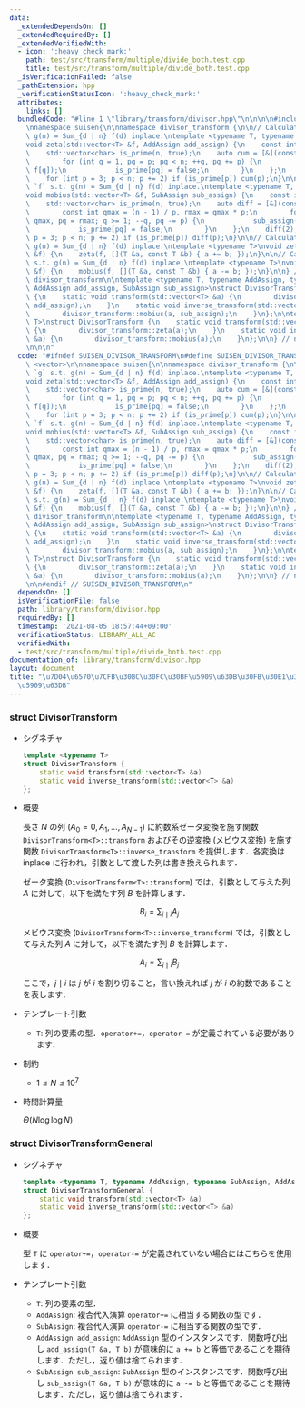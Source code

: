 ```yaml
---
data:
  _extendedDependsOn: []
  _extendedRequiredBy: []
  _extendedVerifiedWith:
  - icon: ':heavy_check_mark:'
    path: test/src/transform/multiple/divide_both.test.cpp
    title: test/src/transform/multiple/divide_both.test.cpp
  _isVerificationFailed: false
  _pathExtension: hpp
  _verificationStatusIcon: ':heavy_check_mark:'
  attributes:
    links: []
  bundledCode: "#line 1 \"library/transform/divisor.hpp\"\n\n\n\n#include <vector>\n\
    \nnamespace suisen{\n\nnamespace divisor_transform {\n\n// Calculates `g` s.t.\
    \ g(n) = Sum_{d | n} f(d) inplace.\ntemplate <typename T, typename AddAssign>\n\
    void zeta(std::vector<T> &f, AddAssign add_assign) {\n    const int n = f.size();\n\
    \    std::vector<char> is_prime(n, true);\n    auto cum = [&](const int p) {\n\
    \        for (int q = 1, pq = p; pq < n; ++q, pq += p) {\n            add_assign(f[pq],\
    \ f[q]);\n            is_prime[pq] = false;\n        }\n    };\n    cum(2);\n\
    \    for (int p = 3; p < n; p += 2) if (is_prime[p]) cum(p);\n}\n\n// Calculates\
    \ `f` s.t. g(n) = Sum_{d | n} f(d) inplace.\ntemplate <typename T, typename SubAssign>\n\
    void mobius(std::vector<T> &f, SubAssign sub_assign) {\n    const int n = f.size();\n\
    \    std::vector<char> is_prime(n, true);\n    auto diff = [&](const int p) {\n\
    \        const int qmax = (n - 1) / p, rmax = qmax * p;\n        for (int q =\
    \ qmax, pq = rmax; q >= 1; --q, pq -= p) {\n            sub_assign(f[pq], f[q]);\n\
    \            is_prime[pq] = false;\n        }\n    };\n    diff(2);\n    for (int\
    \ p = 3; p < n; p += 2) if (is_prime[p]) diff(p);\n}\n\n// Calculates `g` s.t.\
    \ g(n) = Sum_{d | n} f(d) inplace.\ntemplate <typename T>\nvoid zeta(std::vector<T>\
    \ &f) {\n    zeta(f, [](T &a, const T &b) { a += b; });\n}\n\n// Calculates `f`\
    \ s.t. g(n) = Sum_{d | n} f(d) inplace.\ntemplate <typename T>\nvoid mobius(std::vector<T>\
    \ &f) {\n    mobius(f, [](T &a, const T &b) { a -= b; });\n}\n\n} // namespace\
    \ divisor_transform\n\ntemplate <typename T, typename AddAssign, typename SubAssign,\
    \ AddAssign add_assign, SubAssign sub_assign>\nstruct DivisorTransformGeneral\
    \ {\n    static void transform(std::vector<T> &a) {\n        divisor_transform::zeta(a,\
    \ add_assign);\n    }\n    static void inverse_transform(std::vector<T> &a) {\n\
    \        divisor_transform::mobius(a, sub_assign);\n    }\n};\n\ntemplate <typename\
    \ T>\nstruct DivisorTransform {\n    static void transform(std::vector<T> &a)\
    \ {\n        divisor_transform::zeta(a);\n    }\n    static void inverse_transform(std::vector<T>\
    \ &a) {\n        divisor_transform::mobius(a);\n    }\n};\n\n} // namespace suisen\n\
    \n\n\n"
  code: "#ifndef SUISEN_DIVISOR_TRANSFORM\n#define SUISEN_DIVISOR_TRANSFORM\n\n#include\
    \ <vector>\n\nnamespace suisen{\n\nnamespace divisor_transform {\n\n// Calculates\
    \ `g` s.t. g(n) = Sum_{d | n} f(d) inplace.\ntemplate <typename T, typename AddAssign>\n\
    void zeta(std::vector<T> &f, AddAssign add_assign) {\n    const int n = f.size();\n\
    \    std::vector<char> is_prime(n, true);\n    auto cum = [&](const int p) {\n\
    \        for (int q = 1, pq = p; pq < n; ++q, pq += p) {\n            add_assign(f[pq],\
    \ f[q]);\n            is_prime[pq] = false;\n        }\n    };\n    cum(2);\n\
    \    for (int p = 3; p < n; p += 2) if (is_prime[p]) cum(p);\n}\n\n// Calculates\
    \ `f` s.t. g(n) = Sum_{d | n} f(d) inplace.\ntemplate <typename T, typename SubAssign>\n\
    void mobius(std::vector<T> &f, SubAssign sub_assign) {\n    const int n = f.size();\n\
    \    std::vector<char> is_prime(n, true);\n    auto diff = [&](const int p) {\n\
    \        const int qmax = (n - 1) / p, rmax = qmax * p;\n        for (int q =\
    \ qmax, pq = rmax; q >= 1; --q, pq -= p) {\n            sub_assign(f[pq], f[q]);\n\
    \            is_prime[pq] = false;\n        }\n    };\n    diff(2);\n    for (int\
    \ p = 3; p < n; p += 2) if (is_prime[p]) diff(p);\n}\n\n// Calculates `g` s.t.\
    \ g(n) = Sum_{d | n} f(d) inplace.\ntemplate <typename T>\nvoid zeta(std::vector<T>\
    \ &f) {\n    zeta(f, [](T &a, const T &b) { a += b; });\n}\n\n// Calculates `f`\
    \ s.t. g(n) = Sum_{d | n} f(d) inplace.\ntemplate <typename T>\nvoid mobius(std::vector<T>\
    \ &f) {\n    mobius(f, [](T &a, const T &b) { a -= b; });\n}\n\n} // namespace\
    \ divisor_transform\n\ntemplate <typename T, typename AddAssign, typename SubAssign,\
    \ AddAssign add_assign, SubAssign sub_assign>\nstruct DivisorTransformGeneral\
    \ {\n    static void transform(std::vector<T> &a) {\n        divisor_transform::zeta(a,\
    \ add_assign);\n    }\n    static void inverse_transform(std::vector<T> &a) {\n\
    \        divisor_transform::mobius(a, sub_assign);\n    }\n};\n\ntemplate <typename\
    \ T>\nstruct DivisorTransform {\n    static void transform(std::vector<T> &a)\
    \ {\n        divisor_transform::zeta(a);\n    }\n    static void inverse_transform(std::vector<T>\
    \ &a) {\n        divisor_transform::mobius(a);\n    }\n};\n\n} // namespace suisen\n\
    \n\n#endif // SUISEN_DIVISOR_TRANSFORM\n"
  dependsOn: []
  isVerificationFile: false
  path: library/transform/divisor.hpp
  requiredBy: []
  timestamp: '2021-08-05 18:57:44+09:00'
  verificationStatus: LIBRARY_ALL_AC
  verifiedWith:
  - test/src/transform/multiple/divide_both.test.cpp
documentation_of: library/transform/divisor.hpp
layout: document
title: "\u7D04\u6570\u7CFB\u30BC\u30FC\u30BF\u5909\u63DB\u30FB\u30E1\u30D3\u30A6\u30B9\
  \u5909\u63DB"
---
```


### struct DivisorTransform

- シグネチャ

  ```cpp
  template <typename T>
  struct DivisorTransform {
      static void transform(std::vector<T> &a)
      static void inverse_transform(std::vector<T> &a)
  };
  ```

- 概要

  長さ $N$ の列 $(A_0=0,A_1,\ldots,A_{N-1})$ に約数系ゼータ変換を施す関数 `DivisorTransform<T>::transform` およびその逆変換 (メビウス変換) を施す関数 `DivisorTransform<T>::inverse_transform` を提供します．各変換は inplace に行われ，引数として渡した列は書き換えられます．

  ゼータ変換 (`DivisorTransform<T>::transform`) では，引数として与えた列 $A$ に対して，以下を満たす列 $B$ を計算します．

    $$ B_i = \sum_{j \mid i} A_j $$

  メビウス変換 (`DivisorTransform<T>::inverse_transform`) では，引数として与えた列 $A$ に対して，以下を満たす列 $B$ を計算します．

    $$ A_i = \sum_{j \mid i} B_j $$
  
  ここで，$j\mid i$ は $j$ が $i$ を割り切ること，言い換えれば $j$ が $i$ の約数であることを表します．

- テンプレート引数

  - `T`: 列の要素の型．`operator+=`，`operator-=` が定義されている必要があります．

- 制約

  - $1\leq N \leq 10^7$

- 時間計算量

  $\Theta(N\log\log N)$

### struct DivisorTransformGeneral

- シグネチャ

  ```cpp
  template <typename T, typename AddAssign, typename SubAssign, AddAssign add_assign, SubAssign sub_assign>
  struct DivisorTransformGeneral {
      static void transform(std::vector<T> &a)
      static void inverse_transform(std::vector<T> &a)
  };
  ```

- 概要

  型 `T` に `operator+=`，`operator-=` が定義されていない場合にはこちらを使用します．

- テンプレート引数

  - `T`: 列の要素の型．
  - `AddAssign`: 複合代入演算 `operator+=` に相当する関数の型です．
  - `SubAssign`: 複合代入演算 `operator-=` に相当する関数の型です．
  - `AddAssign add_assign`: `AddAssign` 型のインスタンスです．関数呼び出し `add_assign(T &a, T b)` が意味的に `a += b` と等価であることを期待します．ただし，返り値は捨てられます．
  - `SubAssign sub_assign`: `SubAssign` 型のインスタンスです．関数呼び出し `sub_assign(T &a, T b)` が意味的に `a -= b` と等価であることを期待します．ただし，返り値は捨てられます．
